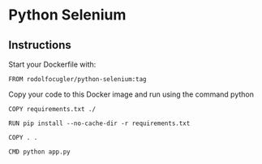# Python Selenium

## Instructions

Start your Dockerfile with:

`FROM rodolfocugler/python-selenium:tag`

Copy your code to this Docker image and run using the command python

```
COPY requirements.txt ./

RUN pip install --no-cache-dir -r requirements.txt

COPY . .

CMD python app.py
```

